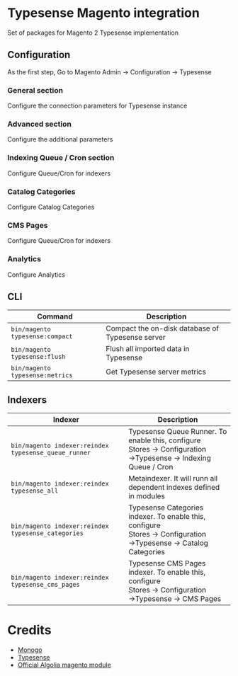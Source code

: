 # Typesense Magento integration

Set of packages for Magento 2 Typesense implementation

## Configuration
As the first step, Go to Magento Admin &rarr; Configuration &rarr; Typesense

### General section
Configure the connection parameters for Typesense instance

### Advanced section
Configure the additional parameters

### Indexing Queue / Cron section
Configure Queue/Cron for indexers

### Catalog Categories
Configure Catalog Categories

### CMS Pages
Configure Queue/Cron for indexers

### Analytics
Configure Analytics

## CLI

| Command                              | Description                                      |
|--------------------------------------|--------------------------------------------------|
| ```bin/magento typesense:compact```  | Compact the on-disk database of Typesense server |
| ```bin/magento typesense:flush```    | Flush all imported data in Typesense             |
| ```bin/magento typesense:metrics```  | Get Typesense server metrics                     |

## Indexers

| Indexer                                                  | Description                                                                                                                        |
|----------------------------------------------------------|------------------------------------------------------------------------------------------------------------------------------------|
| ```bin/magento indexer:reindex typesense_queue_runner``` | Typesense Queue Runner. To enable this, configure <br/>Stores &rarr; Configuration &rarr;Typesense &rarr; Indexing Queue / Cron    |
| ```bin/magento indexer:reindex typesense_all```          | Metaindexer. It will runn all dependent indexes defined in modules                                                                 |
| ```bin/magento indexer:reindex typesense_categories```   | Typesense Categories indexer. To enable this, configure <br/>Stores &rarr; Configuration &rarr;Typesense &rarr; Catalog Categories |
| ```bin/magento indexer:reindex typesense_cms_pages```    | Typesense CMS Pages indexer. To enable this, configure <br/>Stores &rarr; Configuration &rarr;Typesense &rarr; CMS Pages           |


# Credits
- [Monogo](https://monogo.pl/en)
- [Typesense](https://typesense.org)
- [Official Algolia magento module](https://github.com/algolia/algoliasearch-magento-2)
